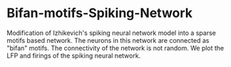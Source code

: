 # Bifan-motifs-Spiking-Network
Modification of Izhikevich's spiking neural network model into a sparse motifs based network. The neurons in this network are connected as "bifan" motifs. The connectivity of the network is not random. We plot the LFP and firings of the spiking neural network.
